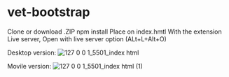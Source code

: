 # vet-bootstrap
Clone or download .ZIP
npm install
Place on index.hmtl
With the extension Live server,  Open with live server option (ALt+L+Alt+O)

Desktop version:
![127 0 0 1_5501_index html](https://github.com/natalyq1/vet-bootstrap/assets/98822525/4de40b6b-8f78-417a-9d57-ca08580dba5c)

Movile version:
![127 0 0 1_5501_index html (1)](https://github.com/natalyq1/vet-bootstrap/assets/98822525/33448244-94d8-4df9-90db-e3ccbdc6d63f)

